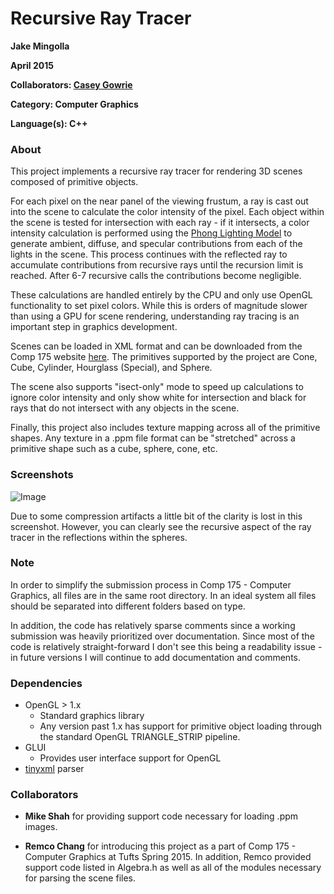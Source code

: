 # Recursive Ray Tracer

**Jake Mingolla**

**April 2015**

**Collaborators: [Casey Gowrie](https://github.com/ctgowrie)**

**Category: Computer Graphics**

**Language(s): C++**

### About

This project implements a recursive ray tracer for rendering 3D scenes composed of primitive objects.

For each pixel on the near panel of the viewing frustum, a ray is cast out into the scene to calculate the color intensity of the pixel. Each object within the scene is tested for intersection with each ray - if it intersects, a color intensity calculation is performed using the [Phong Lighting Model](https://en.wikipedia.org/wiki/Phong_reflection_model) to generate ambient, diffuse, and specular contributions from each of the lights in the scene. This process continues with the reflected ray to accumulate contributions from recursive rays until the recursion limit is reached. After 6-7 recursive calls the contributions become negligible.

These calculations are handled entirely by the CPU and only use OpenGL functionality to set pixel colors. While this is orders of magnitude slower than using a GPU for scene rendering, understanding ray tracing is an important step in graphics development.

Scenes can be loaded in XML format and can be downloaded from the Comp 175 website [here](http://www.cs.tufts.edu/comp/175/assignments/a5/data-ray.tar.gz). The primitives supported by the project are Cone, Cube, Cylinder, Hourglass (Special), and Sphere.

The scene also supports "isect-only" mode to speed up calculations to ignore color intensity and only show white for intersection and black for rays that do not intersect with any objects in the scene.

Finally, this project also includes texture mapping across all of the primitive shapes. Any texture in a .ppm file format can be "stretched" across a primitive shape such as a cube, sphere, cone, etc.

### Screenshots

![Image](http://i.imgur.com/CAsZRof.jpg)

Due to some compression artifacts a little bit of the clarity is lost in this screenshot. However, you can clearly see the recursive aspect of the ray tracer in the reflections within the spheres.


### Note

In order to simplify the submission process in Comp 175 - Computer Graphics, all files are in the same root directory. In an ideal system all files should be separated into different folders based on type.

In addition, the code has relatively sparse comments since a working submission was heavily prioritized over documentation. Since most of the code is relatively straight-forward I don't see this being a readability issue - in future versions I will continue to add documentation and comments.

### Dependencies
- OpenGL > 1.x
  - Standard graphics library
  - Any version past 1.x has support for primitive object loading through the standard OpenGL TRIANGLE_STRIP pipeline.
- GLUI
  - Provides user interface support for OpenGL
- [tinyxml](www.sourceforge.net/projects/tinyxml) parser

### Collaborators

- **Mike Shah** for providing support code necessary for loading .ppm images.

- **Remco Chang** for introducing this project as a part of Comp 175 - Computer Graphics at Tufts Spring 2015. In addition, Remco provided support code listed in Algebra.h as well as all of the modules necessary for parsing the scene files.
